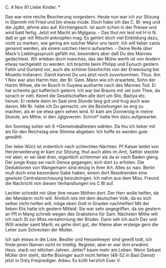  C. 4 Nov 81
Liebe Kinder. <Marie>*

Das war eine reiche Bescherung vorgestern. Heute nun war ich zur Sitzung in Stammh mit Fried und bin etwas müde. Doch habe ich das C. Bl. weg und die Jgdbl, athme also auf. Kirchengesch. ist auch schon in der Presse und wird bald fertig. Jetzt mit Macht an Mglgana. - Das thut mir leid mit H in N. daß er gar mit Ritschl anknüpfen mag. Es gehört doch viel Einbildung dazu, nicht zu merken, wie gering ein solcher Mann uns taxirt. Ich will lieber canis genannt werden, als einem solchen Herrn aufwarten. - Deine Rede über Mack's Lieblingsspruch gefällt mir, besonders aber daß Du des Mannes gedachtest. Wir erleben doch manches, das der Mühe werth ist von Andern etwas nachgelebt zu werden. Ich brachte beim Philipp und Eunuch gestern Faltin und Gurland vor, auch die schöne Geschichte von der Erweckung bei Moskito Indianern. Damit kannst Du uns jetzt noch zuvorkommen. Thus. 
Am 1 Nov war also Hartm hier, der Br. Gem. Mann wie ich erwartete, Sohn der Hartm Witwe, die im Busch in Guyana ausharrte nach des Mannes Tod. Er hat scheints gut kafferisch gelernt. Ich war bei Brauns mit Jet zum Thee, da sprach er nett. Kennt die Gesellschaften alle dort um Silo, Baziya etc. herum. Er redete dann im Saal eine Stunde lang gut und trug auch was davon. Mit Br. habe ich Du gemacht, um die Beziehungen so eng zu machen, als er sie etwa gern sehen wird. Er kam am Donnerstg in meine Stunde, am Mittw. in den Jglgsverein. Schrot* hatte ihm dazu aufgewartet.

Am Sonntag sollen wir 6 <Kirchen>*Gemeindeältesten wählen. Da thu ich lieber mit als für den Reichstag eine Stimme abgeben. Ich hoffe es werden gute gewählt.

Der liebe Würz ist ordentlich nach schlechten Nächten. Pf Kaiser leidet von Herzerweiterung er kam zur Sitzung, thut auch alles im Amt, Sattler steckte mir aber, er sei übel dran, eigentlich schlimmer als da er nach Baden gieng. Der junge Kopp sei nach Genua gegangen, sich dort zu erholen. 
Die Deduktionen von Wangemann sind einzig in ihrer Art. Alles so naiv. Berlin muß doch eine besondere Gabe haben, einem dort Residirenden eine gewisse Centralanschauung beizubringen. Ich nahm aus dem Miss. Freund die Nachricht von diesen Verhandlungen ins C Bl auf.

Lechler schreibt mir über ihre neuen Nöthen dort. Der Herr wolle helfen, da der Mandarin nicht will. Ähnlich ists mit dem deutschen Volk, da es sich selber nicht helfen will, möge eben Gott in Gnaden nachhelfen! 
Mit der lieben Elis hatte ich gestern Mitleid. Sie war sehr angegriffen, da sie gestern an Pfl in Mang schrieb wegen des Grabsteins für Sam. 
Nächsten Mittw will ich nach St zur Miss.versammlung der Brüder. Dann seh ich auch Dav und Willi wieder samt Marili; es gehe dort gut, der Kleine aber ersteige gern die Leiter zum Schrecken der Mutter.

Ich sah etwas in die Liste. Beutler und Hesselmeyer sind gewiß todt, ich finde jenen Namen nicht im Intellig. Register, aber er war drin erwähnt. Hess. starb vor etlichen Jahren. Jetter? kaum mehr am Leben. Wenn Sebast Müller drin steht, dürfte Bösinger auch nicht fehlen (48-52 in Basl Dienst) jetzt in Ooty Freiprediger. Adieu. Es küßt
 herzlich Euer V.
